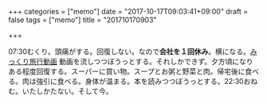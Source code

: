 +++
categories = ["memo"]
date = "2017-10-17T09:03:41+09:00"
draft = false
tags = ["memo"]
title = "201710170903"

+++

07:30むくり。頭痛がする。回復しない。なので**会社を１回休み**。横になる。[みっくり旅行動画](http://www.nicovideo.jp/watch/sm30038569 "みっくり旅行動画")	動画を流しつつぼうっとする。それしかできず。夕方頃になりある程度回復する。スーパーに買い物。スープとお粥と野菜と肉。帰宅後に食べる。肉は強引に食べる。身体が温まる。本を読みつつぼうっとする。22:30おねむ。いたしかたない。そして今。
